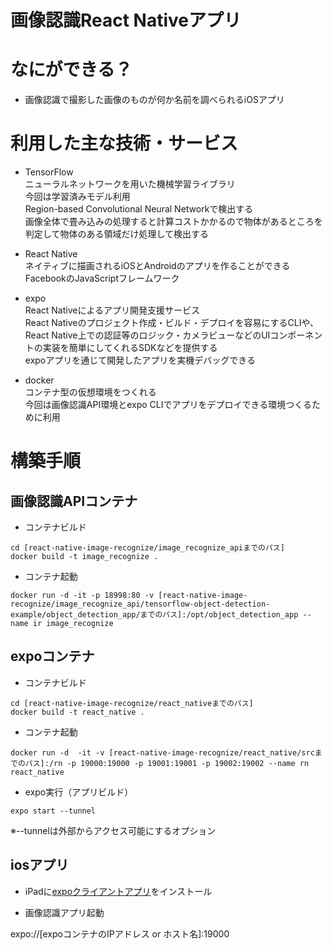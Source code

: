 画像認識React Nativeアプリ
====

# なにができる？
- 画像認識で撮影した画像のものが何か名前を調べられるiOSアプリ

# 利用した主な技術・サービス
- TensorFlow  
ニューラルネットワークを用いた機械学習ライブラリ  
今回は学習済みモデル利用  
Region-based Convolutional Neural Networkで検出する  
画像全体で畳み込みの処理すると計算コストかかるので物体があるところを判定して物体のある領域だけ処理して検出する

- React Native  
ネイティブに描画されるiOSとAndroidのアプリを作ることができるFacebookのJavaScriptフレームワーク

- expo  
React Nativeによるアプリ開発支援サービス  
React Nativeのプロジェクト作成・ビルド・デプロイを容易にするCLIや、React Native上での認証等のロジック・カメラビューなどのUIコンポーネントの実装を簡単にしてくれるSDKなどを提供する  
expoアプリを通じて開発したアプリを実機デバッグできる

- docker  
コンテナ型の仮想環境をつくれる  
今回は画像認識API環境とexpo CLIでアプリをデプロイできる環境つくるために利用

# 構築手順
## 画像認識APIコンテナ
- コンテナビルド
```
cd [react-native-image-recognize/image_recognize_apiまでのパス]
docker build -t image_recognize .
```

- コンテナ起動
```
docker run -d -it -p 18998:80 -v [react-native-image-recognize/image_recognize_api/tensorflow-object-detection-example/object_detection_app/までのパス]:/opt/object_detection_app --name ir image_recognize
```

## expoコンテナ
- コンテナビルド
```
cd [react-native-image-recognize/react_nativeまでのパス]
docker build -t react_native .
```

- コンテナ起動
```
docker run -d  -it -v [react-native-image-recognize/react_native/srcまでのパス]:/rn -p 19000:19000 -p 19001:19001 -p 19002:19002 --name rn react_native
```

- expo実行（アプリビルド）
```
expo start --tunnel
```
※--tunnelは外部からアクセス可能にするオプション

## iosアプリ
- iPadに[expoクライアントアプリ](https://apps.apple.com/jp/app/expo-client/id982107779)をインストール

- 画像認識アプリ起動

expo://[expoコンテナのIPアドレス or ホスト名]:19000
